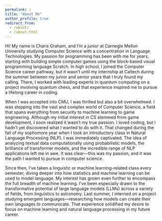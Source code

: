 ```yaml
---
permalink: /
title: "About Me"
author_profile: true
redirect_from: 
  - /about/
  - /about.html
---
```


Hi! My name is Charis Graham, and I’m a junior at Carnegie Mellon University studying Computer Science with a concentration in Language Technologies. My passion for programming has been with me for years, starting with building simple computer games using the block-based visual programming language Scratch. In high school, I joined the Computer Science career pathway, but it wasn’t until my internship at Caltech during the summer between my junior and senior years that I truly found my calling. There, I worked with leading experts in quantum computing on a project involving quantum chess, and that experience inspired me to pursue a lifelong career in coding.

When I was accepted into CMU, I was thrilled but also a bit overwhelmed. I was stepping into the vast and complex world of Computer Science, a field that spans everything from security to machine learning to game engineering. Although my initial interest in CS stemmed from game development, I soon realized it wasn’t my true passion. I loved coding, but I hadn’t yet discovered what I wanted to do with it. That changed during the fall of my sophomore year when I took an introductory class in Natural Language Processing (NLP). I was immediately captivated. The idea of analyzing textual data computationally using probabilistic models, the brilliance of transformer models, and the incredible range of NLP applications left me in awe. It was clear—this was my passion, and it was the path I wanted to pursue in computer science.

Since then, I’ve taken a linguistic or machine learning-related class every semester, diving deeper into how statistics and machine learning can be used to model language. My interest has grown even further to encompass the full breadth of machine learning. I’ve been especially drawn to the transformative potential of large language models (LLMs) across a variety of fields, from linguistics to astronomy. Last summer, I interned on a project studying emergent languages—researching how models can create their own languages to communicate. That experience solidified my desire to focus on machine learning and natural language processing in my future career.
